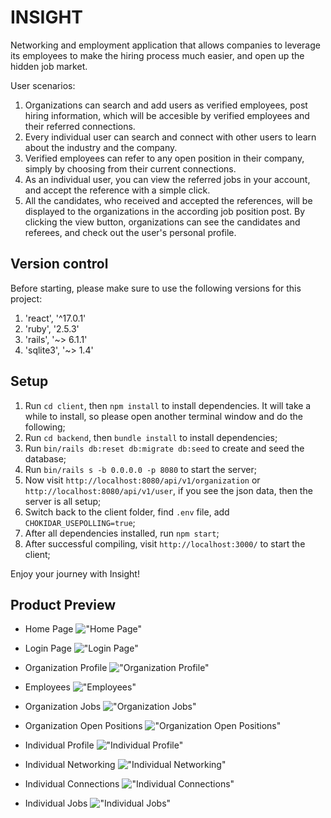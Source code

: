 # INSIGHT

Networking and employment application that allows companies to leverage its employees to make the hiring process much easier, and open up the hidden job market.

User scenarios:
1. Organizations can search and add users as verified employees, post hiring information, which will be accesible by verified employees and their referred connections. 
2. Every individual user can search and connect with other users to learn about the industry and the company. 
3. Verified employees can refer to any open position in their company, simply by choosing from their current connections.
4. As an individual user, you can view the referred jobs in your account, and accept the reference with a simple click.  
5. All the candidates, who received and accepted the references, will be displayed to the organizations in the according job position post. By clicking the view button, organizations can see the candidates and referees, and check out the user's personal profile.

## Version control

Before starting, please make sure to use the following versions for this project:
1. 'react', '^17.0.1'
2. 'ruby', '2.5.3'
3. 'rails', '~> 6.1.1'
4. 'sqlite3', '~> 1.4'

## Setup

1. Run `cd client`, then `npm install` to install dependencies. It will take a while to install, so please open another terminal window and do the following;
2. Run `cd backend`, then `bundle install` to install dependencies;
3. Run `bin/rails db:reset db:migrate db:seed` to create and seed the database;
4. Run `bin/rails s -b 0.0.0.0 -p 8080` to start the server;
5. Now visit `http://localhost:8080/api/v1/organization` or `http://localhost:8080/api/v1/user`, if you see the json data, then the server is all setup;
6. Switch back to the client folder, find `.env` file, add `CHOKIDAR_USEPOLLING=true`;
7. After all dependencies installed, run `npm start`;
8. After successful compiling, visit `http://localhost:3000/` to start the client;

Enjoy your journey with Insight!

## Product Preview

- Home Page
!["Home Page"]()

- Login Page
!["Login Page"]()

- Organization Profile
!["Organization Profile"]()

- Employees
!["Employees"]()

- Organization Jobs
!["Organization Jobs"]()

- Organization Open Positions
!["Organization Open Positions"]()

- Individual Profile
!["Individual Profile"]()

- Individual Networking
!["Individual Networking"]()

- Individual Connections
!["Individual Connections"]()

- Individual Jobs
!["Individual Jobs"]()